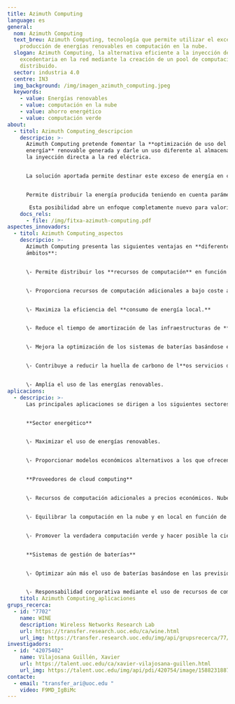 ```yaml
---
title: Azimuth Computing
language: es
general:
  nom: Azimuth Computing
  text_breu: Azimuth Computing, tecnología que permite utilizar el exceso de
    producción de energías renovables en computación en la nube.
  slogan: Azimuth Computing, la alternativa eficiente a la inyección de energía
    excedentaria en la red mediante la creación de un pool de computación
    distribuido.
  sector: industria 4.0
  centre: IN3
  img_background: /img/imagen_azimuth_computing.jpeg
  keywords:
    - value: Energías renovables
    - value: computación en la nube
    - value: ahorro energético
    - value: computación verde
about:
  - titol: Azimuth Computing_descripcion
    descripcio: >-
      Azimuth Computing pretende fomentar la **optimización de uso del exceso de
      energía** renovable generada y darle un uso diferente al almacenamiento o
      la inyección directa a la red eléctrica. 


      La solución aportada permite destinar este exceso de energía en computación. El sistema incluye un clúster local de computación, que se puede entender como una extensión local de una **infraestructura de computación** en la nube que funciona en función del exceso de energía producida localmente. 


      Permite distribuir la energía producida teniendo en cuenta parámetros como: la producción prevista, los posibles ingresos por comercialización, el uso y el **gasto energético globales**, las previsiones de generación y los hábitos de consumo.

       Esta posibilidad abre un enfoque completamente nuevo para valorizar la energía respondiendo a las necesidades mundiales, **explotando la distribución** y la localidad o incluso trasladando la computación al lugar donde se produce la energía.
    docs_rels:
      - file: /img/fitxa-azimuth-computing.pdf
aspectes_innovadors:
  - titol: Azimuth Computing_aspectos
    descripcio: >-
      Azimuth Computing presenta las siguientes ventajas en **diferentes
      ámbitos**:


      \- Permite distribuir los **recursos de computación** en función del suministro de energía y la previsión de la demanda de computación. 


      \- Proporciona recursos de computación adicionales a bajo coste a los **proveedores de servicios** de cloud computing. 


      \- Maximiza la eficiencia del **consumo de energía local.**


      \- Reduce el tiempo de amortización de las infraestructuras de **energías renovables.** 


      \- Mejora la optimización de los sistemas de baterías basándose en la **previsión de producción** de energía. 


      \- Contribuye a reducir la huella de carbono de l**os servicios de computación.**


      \- Amplía el uso de las energías renovables.
aplicacions:
  - descripcio: >-
      Las principales aplicaciones se dirigen a los siguientes sectores: 


      **Sector energético** 


      \- Maximizar el uso de energías renovables. 


      \- Proporcionar modelos económicos alternativos a los que ofrecen las empresas de suministro. 


      **Proveedores de cloud computing** 


      \- Recursos de computación adicionales a precios económicos. Nube híbrida 


      \- Equilibrar la computación en la nube y en local en función de la disponibilidad energética. Computación verde 


      \- Promover la verdadera computación verde y hacer posible la ciencia verde. 


      **Sistemas de gestión de baterías** 


      \- Optimizar aún más el uso de baterías basándose en las previsiones de producción de energía. Responsabilidad corporativa


      \- Responsabilidad corporativa mediante el uso de recursos de computación más ecológicos.
    titol: Azimuth Computing_aplicaciones
grups_recerca:
  - id: "7702"
    name: WINE
    description: Wireless Networks Research Lab
    url: https://transfer.research.uoc.edu/ca/wine.html
    url_img: https://transfer.research.uoc.edu/img/api/grupsrecerca/77/image/1594216262171
investigadors:
  - id: "42075402"
    name: Vilajosana Guillén, Xavier
    url: https://talent.uoc.edu/ca/xavier-vilajosana-guillen.html
    url_img: https://talent.uoc.edu/img/api/pdi/420754/image/1588231887989
contacte:
  - email: "transfer_ari@uoc.edu "
    video: F9MD_IgBiMc
---
```

